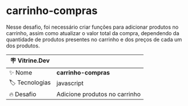 # carrinho-compras
Nesse desafio, foi necessário criar funções para adicionar produtos no carrinho, assim como atualizar o valor total da compra, dependendo da quantidade de produtos presentes no carrinho e dos preços de cada um dos produtos.

| :placard: Vitrine.Dev |     |
| -------------  | --- |
| :sparkles: Nome        | **carrinho-compras**
| :label: Tecnologias | javascript
| :fire: Desafio     | Adicione produtos no carrinho
